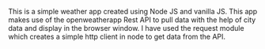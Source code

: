 This is a simple weather app created using Node JS and vanilla JS. This app makes use of the openweatherapp Rest API to pull data with the help of city data and display in the browser window. I have used the request module which creates a simple http client in node to get data from the API.
